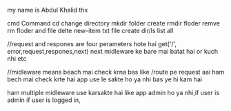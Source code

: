 my name  is Abdul Khalid 
thx



cmd Command 
cd change directory
mkdir folder create
rmdir floder remve
rm floder and file delte
new-item txt file create 
dir/ls  list all

//request and respones are four perameters hote hai 
 get('/', error,request,respones,next)
 next midleware ke bare mai batat hai or kuch nhi etc


//midleware
 means beach mai check krna bas like /route pe request aai ham bech mai check krte hai app use le sakte ho ya nhi bas ye hi  kam hai

 ham multiple midleware use karsakte hai like
  app admin ho ya nhi,if user is admin
 if user is logged in, 


